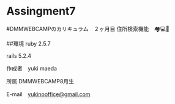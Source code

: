 # Assingment7
#DMMWEBCAMPのカリキュラム　２ヶ月目 住所検索機能　🏘💻🏅


##環境 ruby 2.5.7

rails 5.2.4

作成者　yuki maeda

所属 DMMWEBCAMP8月生

E-mail　yukinooffice@gmail.com
